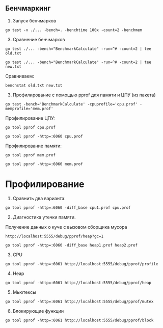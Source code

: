 ## Бенчмаркинг
1. Запуск бенчмарков

`go test -v ./... -bench=. -benchtime 100x -count=2 -benchmem`

3. Сравнение бенчмарков

`go test ./... -bench="BenchmarkCalculate" -run=^# -count=2 | tee old.txt`

`go test ./... -bench="BenchmarkCalculate" -run=^# -count=2 | tee new.txt`

Сравниваем:

`benchstat old.txt new.txt`

3. Профилирование с помощью pprof для памяти и ЦПУ (из пакета)

`go test -bench='BenchmarkCalculate' -cpuprofile='cpu.prof' -memprofile='mem.prof'`

Профилирование ЦПУ:

`go tool pprof cpu.prof`

`go tool pprof -http=:6060 cpu.prof`

Профилирование памяти:

`go tool pprof mem.prof`

`go tool pprof -http=:6060 mem.prof`

# Профилирование

1. Сравнить два варианта:

`go tool pprof -http=:6060 -diff_base cpu1.prof cpu.prof`

2. Диагностика утечки памяти.

Получение данных о куче с вызовом сборщика мусора

`http://localhost:5555/debug/pprof/heap?gc=1`

`go tool pprof -http=:6060 -diff_base heap1.prof heap2.prof`

3. CPU

`go tool pprof -http=:6061 http://localhost:5555/debug/pprof/profile`

4. Heap

`go tool pprof -http=:6061 http://localhost:5555/debug/pprof/heap`

5. Мьютексы

`go tool pprof -http=:6061 http://localhost:5555/debug/pprof/mutex`

6. Блокирующие функции

`go tool pprof -http=:6061 http://localhost:5555/debug/pprof/block` 

